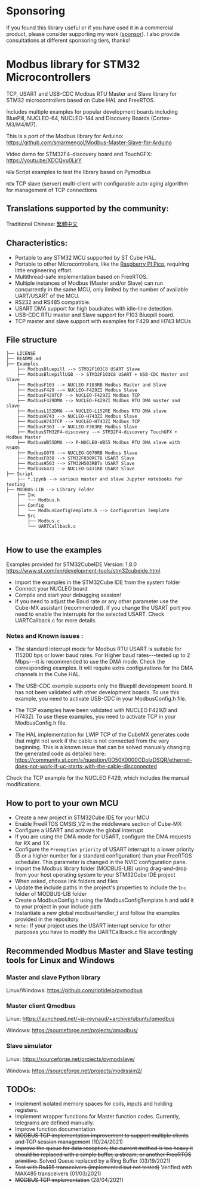 # Sponsoring

If you found this library useful or if you have used it in a commercial product, please consider supporting my work ([sponsor](https://github.com/sponsors/alejoseb)).
I also provide consultations at different sponsoring tiers, thanks!


# Modbus library for STM32 Microcontrollers
TCP, USART and USB-CDC Modbus RTU Master and Slave library for STM32 microcontrollers 
based on Cube HAL and FreeRTOS.

Includes multiple examples for popular development boards including BluePill, NUCLEO-64, 
NUCLEO-144 and Discovery Boards (Cortex-M3/M4/M7).

This is a port of the Modbus library for Arduino: https://github.com/smarmengol/Modbus-Master-Slave-for-Arduino

Video demo for STM32F4-discovery board and TouchGFX: https://youtu.be/XDCQvu0LirY

`NEW` Script examples to test the library based on Pymodbus

`NEW` TCP slave (server) multi-client with configurable auto-aging algorithm for management of TCP connections


## Translations supported by the community:
Traditional Chinese: [繁體中文](TraditionalChineseREADME.md) 

## Characteristics:
- Portable to any STM32 MCU supported by ST Cube HAL.
- Portable to other Microcontrollers, like the [Raspberry PI Pico](https://github.com/alejoseb/Modbus-PI-Pico-FreeRTOS), requiring little engineering effort.
- Multithread-safe implementation based on FreeRTOS. 
- Multiple instances of Modbus (Master and/or Slave) can run concurrently in the same MCU,
  only limited by the number of available UART/USART of the MCU.
- RS232 and RS485 compatible.
- USART DMA support for high baudrates with idle-line detection.
- USB-CDC RTU master and Slave support for F103 Bluepill board. 
- TCP master and slave support with examples for F429 and H743 MCUs


## File structure
```
├── LICENSE
├── README.md
├── Examples
    ├── ModbusBluepill --> STM32F103C8 USART Slave
    ├── ModbusBluepillUSB --> STM32F103C8 USART + USB-CDC Master and Slave 
    ├── ModbusF103 --> NUCLEO-F103RB Modbus Master and Slave
    ├── ModbusF429 --> NUCLEO-F429ZI Modbus Slave 
    ├── ModbusF429TCP --> NUCLEO-F429ZI Modbus TCP
    ├── ModbusF429DMA --> NUCLEO-F429ZI Modbus RTU DMA master and slave 
    ├── ModbusL152DMA --> NUCLEO-L152RE Modbus RTU DMA slave
    ├── ModbusH743 --> NUCLEO-H743ZI Modbus Slave
    ├── ModbusH743TCP --> NUCLEO-H743ZI Modbus TCP
    ├── ModbusF303 --> NUCLEO-F303RE Modbus Slave
    ├── ModbusSTM32F4-discovery --> STM32F4-discovery TouchGFX + Modbus Master
    ├── ModbusWB55DMA --> P-NUCLEO-WB55 Modbus RTU DMA slave with RS485 
    ├── ModbusG070 --> NUCLEO-G070RB Modbus Slave
    ├── ModbusF030 --> STM32F030RCT6 USART Slave
    ├── ModbusH503 --> STM32H503RBTx USART Slave
    ├── ModbusG431 --> NUCLEO-G431KB USART Slave
├── Script
    ├── *.ipynb --> various master and slave Jupyter notebooks for testing
├── MODBUS-LIB --> Library Folder
    ├── Inc
    │   └── Modbus.h 
    ├── Config
    │   └── ModbusConfigTemplate.h --> Configuration Template
    └── Src
        ├── Modbus.c 
        └── UARTCallback.c
 
```
## How to use the examples
Examples provided for STM32CubeIDE Version: 1.8.0 https://www.st.com/en/development-tools/stm32cubeide.html.

- Import the examples in the STM32Cube IDE from the system folder
- Connect your NUCLEO board
- Compile and start your debugging session!
- If you need to adjust the Baud rate or any other parameter use the Cube-MX assistant (recommended). If you change the USART port you need to enable the interrupts for the selected USART. Check UARTCallback.c for more details.

### Notes and Known issues :
- The standard interrupt mode for Modbus RTU USART is suitable for 115200 bps or lower baud rates. 
For Higher baud rates---tested up to 2 Mbps---it is recommended to use the DMA mode. Check the corresponding examples. It will require 
extra configurations for the DMA channels in the Cube HAL.

- The USB-CDC example supports only the Bluepill development board. It has not been validated with other development boards.
To use this example, you need to activate USB-CDC in your ModbusConfig.h file.

- The TCP examples have been validated with NUCLEO F429ZI and H743ZI. 
To use these examples, you need to activate TCP in your ModbusConfig.h file.
 
- The HAL implementation for LWIP TCP of the CubeMX generates code that might not work if the cable is not connected from the very beginning.
This is a known issue that can be solved manually changing the generated code as detailed here: https://community.st.com/s/question/0D50X0000CDolzDSQR/ethernet-does-not-work-if-uc-starts-with-the-cable-disconnected

Check the TCP example for the NUCLEO F429, which includes the manual modifications. 

## How to port to your own MCU
- Create a new project in STM32Cube IDE for your MCU
- Enable FreeRTOS CMSIS_V2 in the middleware section of Cube-MX
- Configure a USART and activate the global interrupt
- If you are using the DMA mode for USART, configure the DMA requests for RX and TX
- Configure the `Preemption priority` of USART interrupt to a lower priority (5 or a higher number for a standard configuration) than your FreeRTOS scheduler. This parameter is changed in the NVIC configuration pane.
- Import the Modbus library folder (MODBUS-LIB) using drag-and-drop from your host operating system to your STM32Cube IDE project
- When asked, choose link folders and files
- Update the include paths in the project's properties to include the `Inc` folder of MODBUS-LIB folder
- Create a ModbusConfig.h using the ModbusConfigTemplate.h and add it to your project in your include path
- Instantiate a new global modbusHandler_t and follow the examples provided in the repository 
- `Note:` If your project uses the USART interrupt service for other purposes you have to modify the UARTCallback.c file accordingly


## Recommended Modbus Master and Slave testing tools for Linux and Windows

### Master and slave Python library

Linux/Windows: https://github.com/riptideio/pymodbus

### Master client Qmodbus
Linux:    https://launchpad.net/~js-reynaud/+archive/ubuntu/qmodbus

Windows:  https://sourceforge.net/projects/qmodbus/

### Slave simulator
Linux: https://sourceforge.net/projects/pymodslave/

Windows: https://sourceforge.net/projects/modrssim2/

## TODOs:
- Implement isolated memory spaces for coils, inputs and holding registers.
- Implement wrapper functions for Master function codes. Currently, telegrams are defined manually. 
- Improve function documentation
- ~~MODBUS TCP implementation improvement to support multiple clients and TCP session management~~ (10/24/2021)
- ~~Improve the queue for data reception; the current method is too heavy it should be replaced with a simple buffer, a stream, or another FreeRTOS primitive.~~ Solved Queue replaced by a Ring Buffer (03/19/2021)
- ~~Test with Rs485 transceivers (implemented but not tested)~~ Verified with MAX485 transceivers (01/03/2021)
- ~~MODBUS TCP implementation~~ (28/04/2021)
